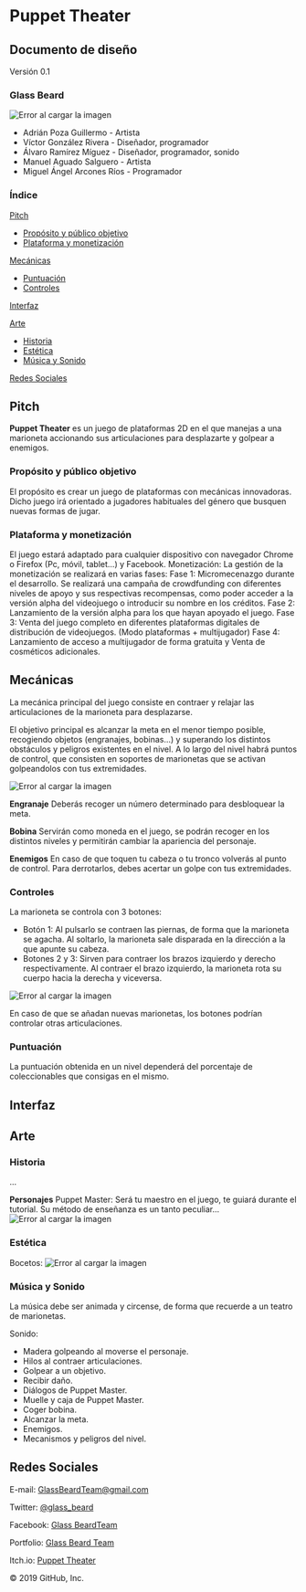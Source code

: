 # Puppet Theater

## Documento de diseño
Versión 0.1

### Glass Beard

![Error al cargar la imagen](https://github.com/GlassBeardTeam/GoodProductSorter/blob/AllBranch/GDD%20Images/Logo(200x200).png)
- Adrián Poza Guillermo - Artista 
- Víctor González Rivera - Diseñador, programador
- Álvaro Ramírez Míguez - Diseñador, programador, sonido
- Manuel Aguado Salguero - Artista
- Miguel Ángel Arcones Ríos - Programador 

### Índice
[Pitch](https://github.com/GlassBeardTeam/GoodProductSorter/blob/master/README.md#pitch)
  * [Propósito y público objetivo](https://github.com/GlassBeardTeam/GoodProductSorter/blob/master/README.md#prop%C3%B3sito-y-p%C3%BAblico-objetivo)
  * [Plataforma y monetización](https://github.com/GlassBeardTeam/GoodProductSorter/blob/master/README.md#plataforma-y-monetizaci%C3%B3n)
  
[Mecánicas](https://github.com/GlassBeardTeam/GoodProductSorter/blob/master/README.md#mec%C3%A1nicas)
  * [Puntuación](https://github.com/GlassBeardTeam/GoodProductSorter/blob/master/README.md#puntuaci%C3%B3n)
  * [Controles](https://github.com/GlassBeardTeam/GoodProductSorter/blob/master/README.md#controles)
  
[Interfaz](https://github.com/GlassBeardTeam/GoodProductSorter/blob/master/README.md#interfaz)

[Arte](https://github.com/GlassBeardTeam/GoodProductSorter/blob/master/README.md#arte)
  * [Historia](https://github.com/GlassBeardTeam/GoodProductSorter/blob/master/README.md#historia)
  * [Estética](https://github.com/GlassBeardTeam/GoodProductSorter/blob/master/README.md#est%C3%A9tica)
  * [Música y Sonido](https://github.com/GlassBeardTeam/GoodProductSorter/blob/master/README.md#m%C3%BAsica-y-sonido)
  
[Redes Sociales](https://github.com/GlassBeardTeam/GoodProductSorter/blob/master/README.md#redes-sociales)

## Pitch
__Puppet Theater__ es un juego de plataformas 2D en el que manejas a una marioneta accionando sus articulaciones para desplazarte y golpear a enemigos. 
### Propósito y público objetivo
El propósito es crear un juego de plataformas con mecánicas innovadoras.
Dicho juego irá orientado a jugadores habituales del género que busquen nuevas formas de jugar.
### Plataforma y monetización
El juego estará adaptado para cualquier dispositivo con navegador Chrome o Firefox (Pc, móvil, tablet...) y Facebook.
Monetización: La gestión de la monetización se realizará en varias fases:
Fase 1: Micromecenazgo durante el desarrollo. Se  realizará una campaña de crowdfunding con diferentes niveles de apoyo y sus respectivas recompensas, como poder acceder a la versión alpha del videojuego o introducir su nombre en los créditos.
Fase 2: Lanzamiento de la versión alpha para los que hayan apoyado el juego.
Fase 3: Venta del juego completo en diferentes plataformas digitales de distribución de videojuegos. (Modo plataformas + multijugador)
Fase 4: Lanzamiento de acceso a multijugador de forma gratuita y Venta de cosméticos adicionales.
## Mecánicas
La mecánica principal del juego consiste en contraer y relajar las articulaciones de la marioneta para desplazarse. 

El objetivo principal es alcanzar la meta en el menor tiempo posible, recogiendo objetos (engranajes, bobinas...) y superando los distintos obstáculos y peligros existentes en el nivel. A lo largo del nivel habrá puntos de control, que consisten en soportes de marionetas que se activan golpeandolos con tus extremidades. 

![Error al cargar la imagen](https://github.com/GlassBeardTeam/Puppet/blob/master/GDD%20Images/Bocetos%20Marionetas2.png)

__Engranaje__ Deberás recoger un número determinado para desbloquear la meta.

__Bobina__ Servirán como moneda en el juego, se podrán recoger en los distintos niveles y permitirán cambiar la apariencia del personaje. 

__Enemigos__ En caso de que toquen tu cabeza o tu tronco volverás al punto de control. Para derrotarlos, debes acertar un golpe con tus extremidades.

### Controles
La marioneta se controla con 3 botones:

* Botón 1: Al pulsarlo se contraen las piernas, de forma que la marioneta se agacha. Al soltarlo, la marioneta sale disparada en la dirección a la que apunte su cabeza.
* Botones 2 y 3: Sirven para contraer los brazos izquierdo y derecho respectivamente. Al contraer el brazo izquierdo, la marioneta rota su cuerpo hacia la derecha y viceversa.

![Error al cargar la imagen](https://github.com/GlassBeardTeam/Puppet/blob/master/GDD%20Images/Bocetos%20Marionetas3.png)

En caso de que se añadan nuevas marionetas, los botones podrían controlar otras articulaciones.

### Puntuación
La puntuación obtenida en un nivel dependerá del porcentaje de coleccionables que consigas en el mismo.

## Interfaz


## Arte
### Historia
...

__Personajes__
Puppet Master: Será tu maestro en el juego, te guiará durante el tutorial. Su método de enseñanza es un tanto peculiar...
![Error al cargar la imagen](https://github.com/GlassBeardTeam/Puppet/blob/master/GDD%20Images/Bocetos%20Puppet%20Master.png)


### Estética
Bocetos:
![Error al cargar la imagen](https://github.com/GlassBeardTeam/Puppet/blob/master/GDD%20Images/Bocetos%20Marionetas.png)



### Música y Sonido
La música debe ser animada y circense, de forma que recuerde a un teatro de marionetas.

Sonido: 
- Madera golpeando al moverse el personaje.
- Hilos al contraer articulaciones.
- Golpear a un objetivo.
- Recibir daño.
- Diálogos de Puppet Master.
- Muelle y caja de Puppet Master.
- Coger bobina.
- Alcanzar la meta.
- Enemigos.
- Mecanismos y peligros del nivel.


## Redes Sociales
E-mail: GlassBeardTeam@gmail.com

Twitter: [@glass_beard](https://twitter.com/glass_beard)

Facebook: [Glass BeardTeam](https://www.facebook.com/glass.beardteam.7)

Portfolio: [Glass Beard Team](https://glassbeardteam.github.io/Portfolio/)

Itch.io: [Puppet Theater](https://glassbeard.itch.io/)


© 2019 GitHub, Inc.


